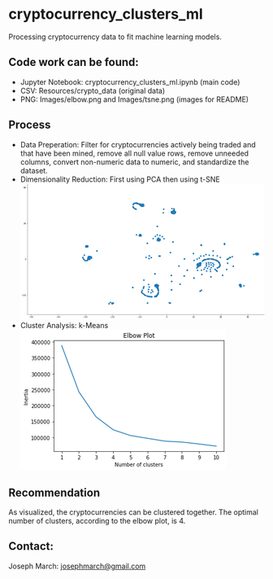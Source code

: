 # cryptocurrency_clusters_ml
Processing cryptocurrency data to fit machine learning models.

## Code work can be found:
- Jupyter Notebook: cryptocurrency_clusters_ml.ipynb (main code)
- CSV: Resources/crypto_data (original data)
- PNG: Images/elbow.png and Images/tsne.png (images for README)

## Process
- Data Preperation: Filter for cryptocurrencies actively being traded and that have been mined, remove all null value rows, remove unneeded columns, convert non-numeric data to numeric, and standardize the dataset.
- Dimensionality Reduction: First using PCA then using t-SNE
![tsne](/Images/tsne.png)
- Cluster Analysis: k-Means
![elbow](/Images/elbow.png)

## Recommendation
As visualized, the cryptocurrencies can be clustered together. The optimal number of clusters, according to the elbow plot, is 4.

## Contact:
Joseph March: josephmarch@gmail.com